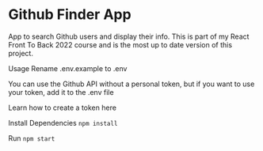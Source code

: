 # Github Finder App
App to search Github users and display their info. This is part of my React Front To Back 2022 course and is the most up to date version of this project.



Usage
Rename .env.example to .env

You can use the Github API without a personal token, but if you want to use your token, add it to the .env file

Learn how to create a token here

Install Dependencies
`npm install`

Run
`npm start`
